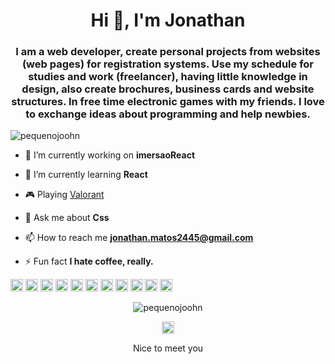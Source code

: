 <h1 align="center">Hi 👋, I'm Jonathan</h1>
<h3 align="center">I am a web developer, create personal projects from websites (web pages) for registration systems. Use my schedule for studies and work (freelancer), having little knowledge in design, also create brochures, business cards and website structures. In free time electronic games with my friends. I love to exchange ideas about programming and help newbies.</h3>

<p align="left"> <img src="https://komarev.com/ghpvc/?username=pequenojoohn" alt="pequenojoohn" /> </p>

- 🔭 I’m currently working on **imersaoReact**

- 🌱 I’m currently learning **React**

- 🎮 Playing [Valorant](Valorant)

- 💬 Ask me about **Css**

- 📫 How to reach me **jonathan.matos2445@gmail.com**

- ⚡ Fun fact **I hate coffee, really.**

<p align="left"><img src="https://devicons.github.io/devicon/devicon.git/icons/react/react-original-wordmark.svg" alt="react" width="20" height="20"/> <img src="https://devicons.github.io/devicon/devicon.git/icons/bootstrap/bootstrap-plain.svg" alt="bootstrap" width="20" height="20"/> <img src="https://devicons.github.io/devicon/devicon.git/icons/css3/css3-original-wordmark.svg" alt="css3" width="20" height="20"/> <img src="https://devicons.github.io/devicon/devicon.git/icons/docker/docker-original-wordmark.svg" alt="docker" width="20" height="20"/> <img src="https://devicons.github.io/devicon/devicon.git/icons/html5/html5-original-wordmark.svg" alt="html5" width="20" height="20"/> <img src="https://devicons.github.io/devicon/devicon.git/icons/javascript/javascript-original.svg" alt="javascript" width="20" height="20"/> <img src="https://devicons.github.io/devicon/devicon.git/icons/mongodb/mongodb-original-wordmark.svg" alt="mongodb" width="20" height="20"/> <img src="https://devicons.github.io/devicon/devicon.git/icons/nodejs/nodejs-original-wordmark.svg" alt="nodejs" width="20" height="20"/> <img src="https://devicons.github.io/devicon/devicon.git/icons/linux/linux-original.svg" alt="linux" width="20" height="20"/> <img src="https://devicons.github.io/devicon/devicon.git/icons/webpack/webpack-original.svg" alt="webpack" width="20" height="20"/> <img src="https://devicons.github.io/devicon/devicon.git/icons/express/express-original-wordmark.svg" alt="express" width="20" height="20"/></p><p align="center"> <img src="https://github-readme-stats.vercel.app/api?username=pequenojoohn&show_icons=true" alt="pequenojoohn" /> </p>

<p align="center">
<a href="https://linkedin.com/in/jonathanlm" target="blank"><img align="center" src="https://cdn.jsdelivr.net/npm/simple-icons@3.0.1/icons/linkedin.svg" alt="jonathanlm" height="20" width="20" /></a>
</p>

<p align="center">Nice to meet you</p>
